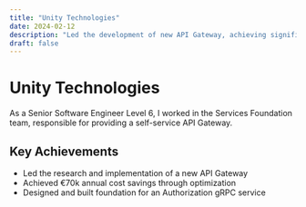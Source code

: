```yaml
---
title: "Unity Technologies"
date: 2024-02-12
description: "Led the development of new API Gateway, achieving significant cost savings and improved performance."
draft: false
---
```


# Unity Technologies

As a Senior Software Engineer Level 6, I worked in the Services Foundation team, responsible for providing a self-service API Gateway.

## Key Achievements

- Led the research and implementation of a new API Gateway
- Achieved €70k annual cost savings through optimization
- Designed and built foundation for an Authorization gRPC service
